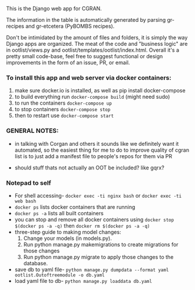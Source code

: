 This is the Django web app for CGRAN.

The information in the table is automatically generated by parsing gr-recipes and gr-etcetera (PyBOMBS recipes).

Don't be intimidated by the amount of files and folders, it is simply the way Django apps are organized.
The meat of the code and "business logic" are in ootlist/views.py and ootlist/templates/ootlist/index.html.
Overall it's a pretty small code-base, feel free to suggest functional or design improvements in the form of an issue, PR, or email. 

### To install this app and web server via docker containers:

1. make sure docker.io is installed, as well as pip install docker-compose
2. to build everything run `docker-compose build` (might need sudo)
3. to run the containers `docker-compose up`
4. to stop containers `docker-compose stop`
5. then to restart use `docker-compose start`

### GENERAL NOTES:

* in talking with Corgan and others it sounds like we definitely want it automated, so the easiest thing for me to do to improve quality of cgran list is to just add a manifest file to people's repos for them via PR

* should stuff thats not actually an OOT be included?  like gqrx?

### Notepad to self

* For shell accessing- `docker exec -ti nginx bash` or `docker exec -ti web bash` 
* `docker ps` lists docker containers that are running
* `docker ps -a` lists all built containers
* you can stop and remove all docker containers using `docker stop $(docker ps -a -q)` then `docker rm $(docker ps -a -q)`
* three-step guide to making model changes:
  1. Change your models (in models.py).
  2. Run python manage.py makemigrations to create migrations for those changes
  3. Run python manage.py migrate to apply those changes to the database.
* save db to yaml file- `python manage.py dumpdata --format yaml ootlist.Outoftreemodule -o db.yaml`
* load yaml file to db- `python manage.py loaddata db.yaml`
